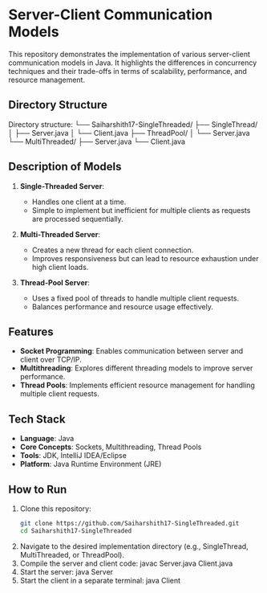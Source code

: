 # Server-Client Communication Models

This repository demonstrates the implementation of various server-client communication models in Java. It highlights the differences in concurrency techniques and their trade-offs in terms of scalability, performance, and resource management.

## Directory Structure
Directory structure:
└── Saiharshith17-SingleThreaded/
    ├── SingleThread/
    │   ├── Server.java
    │   └── Client.java
    ├── ThreadPool/
    │   └── Server.java
    └── MultiThreaded/
        ├── Server.java
        └── Client.java


## Description of Models
1. **Single-Threaded Server**:
   - Handles one client at a time.
   - Simple to implement but inefficient for multiple clients as requests are processed sequentially.

2. **Multi-Threaded Server**:
   - Creates a new thread for each client connection.
   - Improves responsiveness but can lead to resource exhaustion under high client loads.

3. **Thread-Pool Server**:
   - Uses a fixed pool of threads to handle multiple client requests.
   - Balances performance and resource usage effectively.

## Features
- **Socket Programming**: Enables communication between server and client over TCP/IP.
- **Multithreading**: Explores different threading models to improve server performance.
- **Thread Pools**: Implements efficient resource management for handling multiple client requests.

## Tech Stack
- **Language**: Java
- **Core Concepts**: Sockets, Multithreading, Thread Pools
- **Tools**: JDK, IntelliJ IDEA/Eclipse
- **Platform**: Java Runtime Environment (JRE)

## How to Run
1. Clone this repository:
   ```bash
   git clone https://github.com/Saiharshith17-SingleThreaded.git
   cd Saiharshith17-SingleThreaded
2. Navigate to the desired implementation directory (e.g., SingleThread, MultiThreaded, or ThreadPool).
3. Compile the server and client code:
javac Server.java Client.java
4. Start the server:
java Server
5. Start the client in a separate terminal:
   java Client
